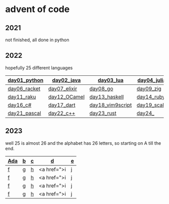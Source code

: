 # advent of code

## 2021

not finished, all done in python

## 2022

hopefully 25 different languages


| <a href="https://github.com/43-50ph14/advent_of_code/blob/master/2022/day01/a01.py">day01_python</a> | <a href="https://github.com/43-50ph14/advent_of_code/blob/master/2022/day02/a01.java">day02_java</a> | <a href="https://github.com/43-50ph14/advent_of_code/blob/master/2022/day03/a01.lua">day03_lua</a> | <a href="https://github.com/43-50ph14/advent_of_code/blob/master/2022/day04/a01.jl">day04_julia</a> | <a href="https://github.com/43-50ph14/advent_of_code/blob/master/2022/day05/a01.php">day05_php</a> |
| --- | --- | --- | --- | --- |
| <a href="https://github.com/43-50ph14/advent_of_code/blob/master/2022/day06/a01.rkt">day06_racket</a> | <a href="https://github.com/43-50ph14/advent_of_code/blob/master/2022/day07/a01.exs">day07_elixir</a> | <a href="https://github.com/43-50ph14/advent_of_code/blob/master/2022/day08/a01.go">day08_go</a> | <a href="https://github.com/43-50ph14/advent_of_code/blob/master/2022/day09/a01.zig">day09_zig</a> | <a href="https://github.com/43-50ph14/advent_of_code/blob/master/2022/day10/a01.pdf">day10_latex</a> |
| <a href="https://github.com/43-50ph14/advent_of_code/blob/master/2022/day11/main.raku">day11_raku</a> | <a href="https://github.com/43-50ph14/advent_of_code/blob/master/2022/day12/aocDay12/bin/main.ml">day12_OCamel</a> | <a href="https://github.com/43-50ph14/advent_of_code/blob/master/2022/day13/main.hs">day13_haskell</a> | <a href="https://github.com/43-50ph14/advent_of_code/blob/master/2022/day14/day14.rb">day14_ruby</a> | <a href="https://github.com/43-50ph14/advent_of_code/blob/master/2022/day15/day15.pl">day15_perl</a> |
| <a href="https://github.com/43-50ph14/advent_of_code/blob/master/2022/day16/day16.cs">day16_c#</a> | <a href="https://github.com/43-50ph14/advent_of_code/blob/master/2022/day17/h.dart">day17_dart</a> | <a href="https://github.com/43-50ph14/advent_of_code/blob/master/2022/day18/day18.vim">day18_vim9script</a> | <a href="https://github.com/43-50ph14/advent_of_code/blob/master/2022/day19/a01.sc">day19_scala</a> | <a href="https://github.com/43-50ph14/advent_of_code/blob/master/2022/day20/easy.txt">day20_easylang</a> |
| <a href="https://github.com/43-50ph14/advent_of_code/blob/master/2022/day21/dto.pas">day21_pascal</a> | <a href="https://github.com/43-50ph14/advent_of_code/tree/master/2022/day22">day22_c++</a> | <a href="https://github.com/43-50ph14/advent_of_code/blob/master/2022/day23/day.rs">day23_rust</a> | <a href="">day24_</a> | <a href="https://github.com/43-50ph14/advent_of_code/blob/master/2022/day25/daytf.c">day25_c</a> |

## 2023

well 25 is almost 26 and the alphabet has 26 letters, so starting on A till the end.

| <a href="https://github.com/phie73/advent_of_code/tree/master/2023/day01">Ada</a> | <a href="">b</a> | <a href="">c</a> | <a href="">d</a> | <a href="">e</a> |
| --- | --- | --- | --- | --- |
| <a href="">f</a> | <a href="">g</a> | <a href="">h</a> | <a href=">i</a> | <a href="">j</a> |
| <a href="">f</a> | <a href="">g</a> | <a href="">h</a> | <a href=">i</a> | <a href="">j</a> |
| <a href="">f</a> | <a href="">g</a> | <a href="">h</a> | <a href=">i</a> | <a href="">j</a> |
| <a href="">f</a> | <a href="">g</a> | <a href="">h</a> | <a href=">i</a> | <a href="">j</a> |

